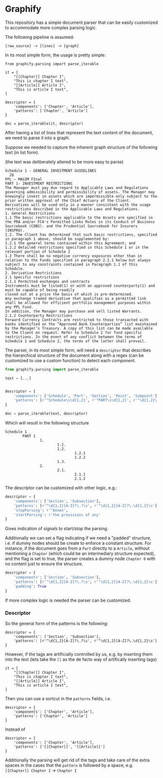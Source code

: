 # Graphify

This repository has a simple document parser that can be easily customized to accommodate more complex parsing logic.

The following pipeline is assumed:

```
[raw_source] -> [lines] -> [graph]
```

In its most simple form, the usage is pretty simple:

```
from graphify.parsing import parse_iterable

it = [
    "[[Chapter]] Chapter I",
    "This is chapter I text",
    "[[Article]] Article I",
    "This is article I text",
]

descriptor = {
    'components': ['Chapter', 'Article'],
    'patterns': ['Chapter', 'Article']
}

doc = parse_iterable(it, descriptor)
```

After having a list of lines that represent the text content of the document, we need to parse it into a graph.

Suppose we needed to capture the inherent graph structure of the following text (in list form).

(the text was deliberately altered to be more easy to parse)

```
Schedule 1 - GENERAL INVESTMENT GUIDELINES
  28
PPL – MAGIM FInal
PART 1- INVESTMENT RESTRICTIONS
The Manager must pay due regard to Applicable Laws and Regulations governing admissibility and permissibility of assets. The Manager may knowingly invest in assets which are impermissible only subject to the prior written approval of the Chief Actuary of the Client.
Derivatives will be used only in a manner consistent with the usage restrictions described in the Applicable Laws and Regulations.
1. General Restrictions
1.1 The basic restrictions applicable to the Assets are specified in the PRA and/or FCA's Permitted Links Rules in its Conduct of Business Sourcebook (COBS). and the Prudential Sourcebook for Insurers (INSPRU).
1.2. The Client has determined that such basic restrictions, specified in paragraph 1 above, should be supplemented by:
1.2.1 the general terms contained within this Agreement; and
1.2.2 detailed restrictions specified in this Schedule 1 or in the relevant portion of Schedule 2
1.3 There shall be no negative currency exposures other than in relation to the Funds specified in paragraph 2.2.1 below but always subject to any constraints contained in Paragraph 1.1 of this Schedule.
2. Derivative Restrictions
2.1 Specific restrictions
2.1.1 Permitted exchanges and contracts
Instruments must be listed(1) or with an approved counterparty(1) and must be capable of being readily
closed out at a price the basis of which is pre-determined.
Any exchange traded derivative that qualifies as a permitted link shall be allowed for efficient portfolio management purposes within any PPL Fund.
In addition, the Manager may purchase and sell listed Warrants.
2.1.2 Counterparty Restrictions
Forward Currency Contracts are restricted to those transacted with banks identified on the “Approved Bank Counterparties” list maintained by the Manager’s Treasury. A copy of this list can be made available to the Client on request. Refer to Schedule 2 for fund specific restrictions. In the event of any conflict between the terms of Schedule 1 and Schedule 2, the terms of the latter shall prevail.
```

The parser, in its most simple form, will need a `descriptor` that describes the hierarchical structure of the document along with a regex (can be customized to use a custom function) to detect each component.

```python
from graphify.parsing import parse_iterable

text = [...]


descriptor = {
    'components': ['Schedule', 'Part', 'Section', 'Point', 'Subpoint'],
    'patterns': [r'^Schedule\s\d{1,2}', r'^PART\s\d{1,2}', r'^\d{1,2}\.\s', r'^\d{1,2}\.\d{1,2}\.\s', r'^\d{1,2}\.\d{1,2}\.\d{1,2}\s']
}

doc = parse_iterable(text, descriptor)
```

Which will result in the following structure
```
Schedule 1
        PART 1
                1.
                        1.1.
                        1.2.
                                1.2.1
                                1.2.2
                        1.3.
                2.
                        2.1.
                                2.1.1
                                2.1.2

```

The descriptor can be customized with other logic, e.g.:

```python
descriptor = {
    'components': ['Section', 'Subsection'],
    'patterns': [r'^\d{1,2}[A-Z]?\.?\s', r'^\d{1,2}[A-Z]?\.\d{1,2}\s'],
    'stopParsing': r'^Annex',
    'startParsing': r'the provisions of any'
}
```

Gives indication of signals to start/stop the parsing.

Additionally we can set a flag indicating if we need a "padded" structure, i.e. if dummy nodes should be create to enforce a constant structure. For instance, if the document goes from a `Part` directly to a `Article`, without mentioning a `Chapter` (which could be an intermediary structure expected), and the 
flag is set to true, the parser creates a dummy node `Chapter 0` with no content just to ensure the structure.

```python
descriptor = {
    'components': ['Section', 'Subsection'],
    'patterns': [r'^\d{1,2}[A-Z]?\.?\s', r'^\d{1,2}[A-Z]?\.\d{1,2}\s'],
    'padding': True
}
```

If more complex logic is needed the parser can be customized.

### Descriptor

So the general form of the patterns is the following:

```
descriptor = {
    'components': ['Section', 'Subsection'],
    'patterns': [r'^\d{1,2}[A-Z]?\.?\s', r'^\d{1,2}[A-Z]?\.\d{1,2}\s']
}
```

However, if the tags are artificially controlled by us, e.g. by inserting them into the text (lets take the ``[[`` as the de facto way of artifically inserting tags)

```
it = [
    "[[Chapter]] Chapter I",
    "This is chapter I text",
    "[[Article]] Article I",
    "This is article I text",
]
```

Then you can use a sortcut in the `patterns` fields, i.e.

```
descriptor = {
    'components': ['Chapter', 'Article'],
    'patterns': ['Chapter', 'Article']
}
```

Instead of

```
descriptor = {
    'components': ['Chapter', 'Article'],
    'patterns': ['[[Chapter]]', '[[Article]]']
}
```

Additionally the parsing will get rid of the tags and take care of the extra spaces in the cases that the `pattern` is followed by a space, e.g. `[[Chapter]] Chapter I` -> ``Chapter I``
